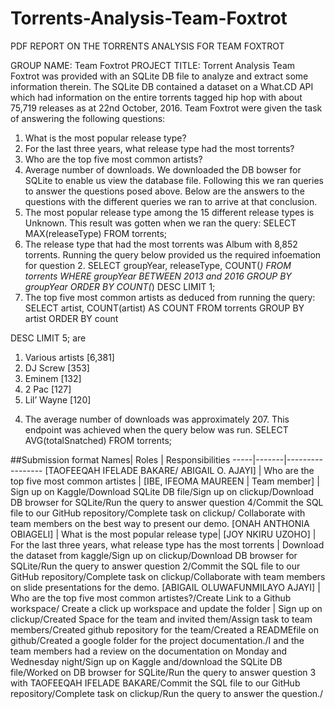 # Torrents-Analysis-Team-Foxtrot
PDF REPORT ON THE TORRENTS ANALYSIS FOR TEAM FOXTROT

GROUP NAME: Team Foxtrot
PROJECT TITLE: Torrent Analysis
Team Foxtrot was provided with an SQLite DB file to analyze and extract some
information therein. The SQLite DB contained a dataset on a What.CD API which had
information on the entire torrents tagged hip hop with about 75,719 releases as at 22nd
October, 2016.
Team Foxtrot were given the task of answering the following questions:
1. What is the most popular release type?
2. For the last three years, what release type had the most torrents?
3. Who are the top five most common artists?
4. Average number of downloads.
We downloaded the DB bowser for SQLite to enable us view the database file. Following
this we ran queries to answer the questions posed above. Below are the answers to the
questions with the different queries we ran to arrive at that conclusion.
1. The most popular release type among the 15 different release types is Unknown.
This result was gotten when we ran the query: SELECT MAX(releaseType) FROM
torrents;
2. The release type that had the most torrents was Album with 8,852 torrents.
Running the query below provided us the required infoemation for question 2.
SELECT groupYear, releaseType,
COUNT(*)
FROM torrents
WHERE groupYear BETWEEN 2013 and 2016
GROUP BY groupYear
ORDER BY COUNT(*)
DESC
LIMIT 1;
3. The top five most common artists as deduced from running the query:
SELECT artist, COUNT(artist) AS COUNT
FROM torrents
GROUP BY artist
ORDER BY count

DESC
LIMIT 5; are
1) Various artists [6,381]
2) DJ Screw [353]
3) Eminem [132]
4) 2 Pac [127]
5) Lil’ Wayne [120]
4. The average number of downloads was approximately 207. This endpoint was
achieved when the query below was run.
SELECT AVG(totalSnatched) FROM torrents;

##Submission format
Names| Roles | Responsibilities
-----|-------|-----------------
[TAOFEEQAH  IFELADE BAKARE/ ABIGAIL O. AJAYI] | Who are the top five most common artistes |
[IBE, IFEOMA MAUREEN | Team member] | Sign up on Kaggle/Download SQLite DB file/Sign up on clickup/Download DB browser for SQLite/Run the query to answer question 4/Commit the SQL file to our GitHub repository/Complete task on clickup/ Collaborate with team members on the best way to present our demo.
[ONAH ANTHONIA OBIAGELI] | What is the most popular release type|
[JOY NKIRU UZOHO] | For the last three years, what release type has the most torrents | Download the dataset from kaggle/Sign up on clickup/Download DB browser for SQLite/Run the query to answer question 2/Commit the SQL file to our GitHub repository/Complete task on clickup/Collaborate with team members on slide presentations for the demo.
[ABIGAIL OLUWAFUNMILAYO AJAYI] | Who are the top five most common artistes?/Create Link to a Github workspace/ Create a click up workspace and update the folder | Sign up on clickup/Created Space for the team and invited them/Assign task to team members/Created  github repository for the team/Created a READMEfile on github/Created a google folder for the project documentation./I and the team members had a review on the documentation on Monday and Wednesday night/Sign up on Kaggle and/download the SQLite DB file/Worked on DB browser for SQLite/Run the query to answer question 3 with TAOFEEQAH IFELADE BAKARE/Commit the SQL file to our GitHub repository/Complete task on clickup/Run the query to answer the question./

